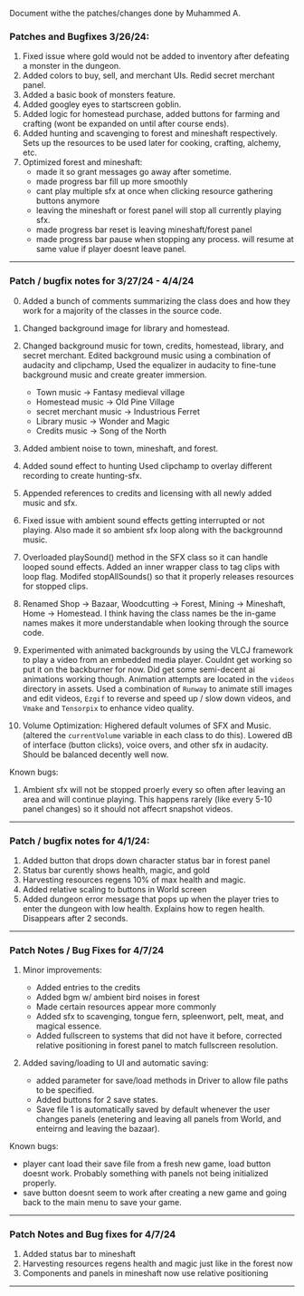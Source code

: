 Document withe the patches/changes done by Muhammed A. 

### Patches and Bugfixes 3/26/24:
  1. Fixed issue where gold would not be added to inventory after defeating a monster in the dungeon.
  2. Added colors to buy, sell, and merchant UIs. Redid secret merchant panel. 
  3. Added a basic book of monsters feature.
  4. Added googley eyes to startscreen goblin.
  5. Added logic for homestead purchase, added buttons for farming and crafting (wont be expanded on until after course ends).
  6. Added hunting and scavenging to forest and mineshaft respectively. Sets up the resources to be used later for cooking, crafting, alchemy, etc. 
  7. Optimized forest and mineshaft:
       - made it so grant messages go away after sometime.
       - made progress bar fill up more smoothly
       - cant play multiple sfx at once when clicking resource gathering buttons  anymore
       - leaving the mineshaft or forest panel will stop all currently playing sfx.
       - made progress bar reset is leaving mineshaft/forest panel
       - made progress bar pause when stopping any process. will resume at same value if player doesnt leave panel.

---
### Patch / bugfix notes for 3/27/24 - 4/4/24
0. Added a bunch of comments summarizing the class does and how they work for a 
   majority of the classes in the source code. 

1. Changed background image for library and homestead.
 
2. Changed background music for town, credits, homestead, library, and secret merchant. 
   Edited background music using a combination of audacity and clipchamp, Used the 
   equalizer in audacity to fine-tune background music and create greater immersion.
   
   - Town music            -> Fantasy medieval village
   - Homestead music       -> Old Pine Village
   - secret merchant music -> Industrious Ferret
   - Library music         -> Wonder and Magic
   - Credits music         -> Song of the North
   
3. Added ambient noise to town, mineshaft, and forest. 

4. Added sound effect to hunting
   Used clipchamp to overlay different recording to create hunting-sfx.
   
5. Appended references to credits and licensing with all newly added music and sfx. 

6. Fixed issue with ambient sound effects getting interrupted or not playing. 
   Also made it so ambient sfx loop along with the backgrounnd music. 
   
7. Overloaded playSound() method in the SFX class so it can handle looped sound effects. 
   Added an inner wrapper class to tag clips with loop flag. 
   Modifed stopAllSounds() so that it properly releases resources
   for stopped clips. 
   
8. Renamed Shop -> Bazaar, Woodcutting -> Forest, Mining -> Mineshaft, Home -> Homestead.
   I think having the class names be the in-game names makes it more understandable when
   looking through the source code. 
 
9. Experimented with animated backgrounds by using the VLCJ framework to play a video from an embedded media player.
   Couldnt get working so put it on the backburner for now. Did get some semi-decent ai animations working though. 
   Animation attempts are located in the `videos` directory in assets. Used a combination of `Runway` to animate still images 
   and edit videos, `Ezgif` to reverse and speed up / slow down videos, and `Vmake` and `Tensorpix` to enhance video quality. 
 
10. Volume Optimization: Highered default volumes of SFX and Music. (altered the `currentVolume` 
    variable in each class to do this). Lowered dB of interface (button clicks), voice overs, and other sfx
    in audacity. Should be balanced decently well now.  

Known bugs:
1. Ambient sfx will not be stopped proerly every so often after leaving an area and will continue playing. This happens rarely (like every 5-10 panel changes) so it should not affecrt snapshot videos. 

---
### Patch / bugfix notes for 4/1/24:

1. Added button that drops down character status bar in forest panel
2. Status bar curently shows health, magic, and gold
3. Harvesting resources regens 10% of max health and magic.
4. Added relative scaling to buttons in World screen
5. Added dungeon error message that pops up when the player tries to enter
the dungeon with low health. Explains how to regen health. Disappears after 2 seconds.

--- 
### Patch Notes / Bug Fixes for 4/7/24

1. Minor improvements:
   - Added entries to the credits
   - Added bgm w/ ambient bird noises in forest
   - Made certain resources appear more commonly
   - Added sfx to scavenging, tongue fern, spleenwort, pelt, meat, and magical essence. 
   - Added fullscreen to systems that did not have it before, corrected relative positioning in forest panel to match fullscreen resolution.

2. Added saving/loading to UI and automatic saving:
    - added parameter for save/load methods in Driver to allow file paths to be specified.
    - Added buttons for 2 save states. 
    - Save file 1 is automatically saved by default whenever the user changes panels (enetering and leaving all panels from World, and enteirng and leaving the bazaar). 

Known bugs:
* player cant load their save file from a fresh new game, load button doesnt work. Probably something with panels not being initialized properly. 
* save button doesnt seem to work after creating a new game and going back to the main menu to save your game.

---
### Patch Notes and Bug fixes for 4/7/24

1. Added status bar to mineshaft
2. Harvesting resources regens health and magic just like in the forest now
3. Components and panels in mineshaft now use relative positioning
---
